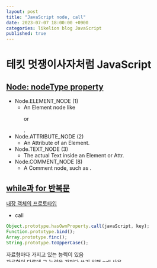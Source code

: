 ```yaml
---
layout: post
title: "JavaScript node, call"
date: 2023-07-07 18:00:00 +0900
categories: likelion blog JavaScript
published: true
---
```


# 테킷 멋쟁이사자처럼 JavaScript

## [Node: nodeType property][]

- Node.ELEMENT_NODE (1)
  - An Element node like <p> or <div>.
- Node.ATTRIBUTE_NODE (2)
  - An Attribute of an Element.
- Node.TEXT_NODE (3)
  - The actual Text inside an Element or Attr.
- Node.COMMENT_NODE (8)
  - A Comment node, such as <!-- … -->.

## [while과 for 반복문][]

[내장 객체의 프로토타입][]

- call

```js
Object.prototype.hasOwnProperty.call(javaScript, key);
Function.prototype.bind();
Array.prototype.finc();
String.prototype.toUpperCase();
```

자료형마다 가지고 있는 능력이 있음  
자료형이 다른데 그 능력을 가져다 쓰기 위해 call 사용

[Node: nodeType property]: https://developer.mozilla.org/en-US/docs/Web/API/Node/nodeType
[while과 for 반복문]: https://ko.javascript.info/while-for
[내장 객체의 프로토타입]: https://ko.javascript.info/native-prototypes
